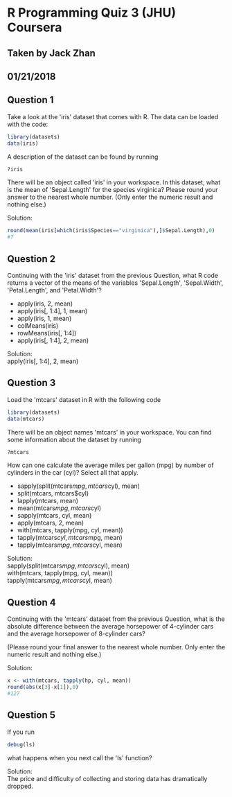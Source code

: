 # R Programming Quiz 3 (JHU) Coursera
## Taken by Jack Zhan
## 01/21/2018

Question 1
----------
Take a look at the 'iris' dataset that comes with R. The data can be loaded with the code:
```R
library(datasets)
data(iris)
```
A description of the dataset can be found by running
```R
?iris
```
There will be an object called 'iris' in your workspace. In this dataset, what is the mean of 'Sepal.Length' for the species virginica? Please round your answer to the nearest whole number.
(Only enter the numeric result and nothing else.)

Solution: </br>
```R
round(mean(iris[which(iris$Species=="virginica"),]$Sepal.Length),0)
#7
```

Question 2
----------
Continuing with the 'iris' dataset from the previous Question, what R code returns a vector of the means of the variables 'Sepal.Length', 'Sepal.Width', 'Petal.Length', and 'Petal.Width'?
* apply(iris, 2, mean)
* apply(iris[, 1:4], 1, mean)
* apply(iris, 1, mean)
* colMeans(iris)
* rowMeans(iris[, 1:4])
* apply(iris[, 1:4], 2, mean)

Solution: </br>
apply(iris[, 1:4], 2, mean)

Question 3
----------
Load the 'mtcars' dataset in R with the following code
```R
library(datasets)
data(mtcars)
```
There will be an object names 'mtcars' in your workspace. You can find some information about the dataset by running
```R
?mtcars
```
How can one calculate the average miles per gallon (mpg) by number of cylinders in the car (cyl)? Select all that apply.
* sapply(split(mtcars$mpg, mtcars$cyl), mean)
* split(mtcars, mtcars$cyl)
* lapply(mtcars, mean)
* mean(mtcars$mpg, mtcars$cyl)
* sapply(mtcars, cyl, mean)
* apply(mtcars, 2, mean)
* with(mtcars, tapply(mpg, cyl, mean))
* tapply(mtcars$cyl, mtcars$mpg, mean)
* tapply(mtcars$mpg, mtcars$cyl, mean)

Solution: </br>
sapply(split(mtcars$mpg, mtcars$cyl), mean) </br>
with(mtcars, tapply(mpg, cyl, mean)) </br>
tapply(mtcars$mpg, mtcars$cyl, mean) </br>

Question 4
----------
Continuing with the 'mtcars' dataset from the previous Question, what is the absolute difference between the average horsepower of 4-cylinder cars and the average horsepower of 8-cylinder cars?

(Please round your final answer to the nearest whole number. Only enter the numeric result and nothing else.)

Solution: </br>
```R
x <- with(mtcars, tapply(hp, cyl, mean))
round(abs(x[3]-x[1]),0)
#127
```

Question 5
----------
If you run
```R
debug(ls)
```
what happens when you next call the 'ls' function?

Solution: </br>
The price and difficulty of collecting and storing data has dramatically dropped.